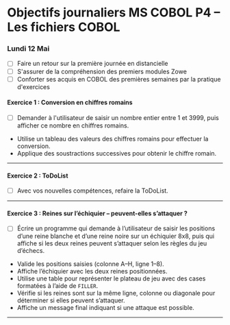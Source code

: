 
# Objectifs journaliers MS COBOL P4 – **Les fichiers COBOL**


### Lundi 12 Mai

* [ ] Faire un retour sur la première journée en distancielle
* [ ] S'assurer de la compréhension des premiers modules Zowe
* [ ] Conforter ses acquis en COBOL des premières semaines par la pratique d'exercices

#### **Exercice 1 : Conversion en chiffres romains**


- [ ] Demander à l'utilisateur de saisir un nombre entier entre 1 et 3999, puis afficher ce nombre en chiffres romains.

* Utilise un tableau des valeurs des chiffres romains pour effectuer la conversion.
* Applique des soustractions successives pour obtenir le chiffre romain.

---


#### **Exercice 2 : ToDoList**


- [ ] Avec vos nouvelles compétences, refaire la ToDoList.

---

#### **Exercice 3 : Reines sur l’échiquier – peuvent-elles s’attaquer ?**


* [ ] Écrire un programme qui demande à l’utilisateur de saisir les positions d’une reine blanche et d’une reine noire sur un échiquier 8x8, puis qui affiche si les deux reines peuvent s’attaquer selon les règles du jeu d’échecs.

- Valide les positions saisies (colonne A–H, ligne 1–8).
- Affiche l’échiquier avec les deux reines positionnées.
- Utilise une table pour représenter le plateau de jeu avec des cases formatées à l’aide de `FILLER`.
- Vérifie si les reines sont sur la même ligne, colonne ou diagonale pour déterminer si elles peuvent s’attaquer.
- Affiche un message final indiquant si une attaque est possible.

---
